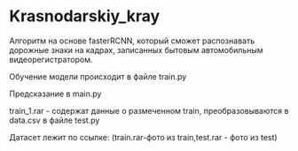 # Krasnodarskiy_kray
Алгоритм на основе fasterRCNN, который сможет распознавать дорожные знаки на кадрах, записанных бытовым автомобильным видеорегистратором.

Обучение модели происходит в файле train.py

Предсказание в main.py

train_1.rar - содержат данные о размеченном train, преобразовываются в data.csv в файле test.py

Датасет лежит по ссылке: (train.rar-фото из train,test.rar - фото из test)
